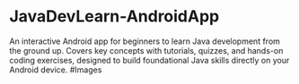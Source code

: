# JavaDevLearn-AndroidApp
An interactive Android app for beginners to learn Java development from the ground up. Covers key concepts with tutorials, quizzes, and hands-on coding exercises, designed to build foundational Java skills directly on your Android device.
#Images
